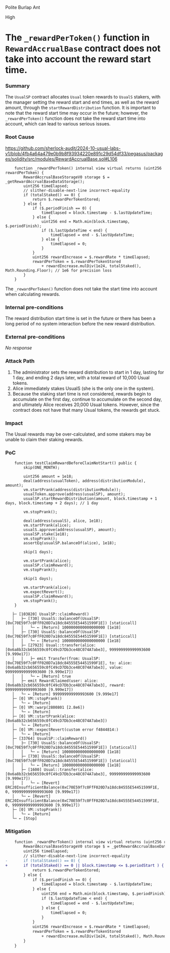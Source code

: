 Polite Burlap Ant

High

# The `_rewardPerToken()` function in `RewardAccrualBase` contract does not take into account the reward start time.

### Summary

The `UsualSP` contract allocates `Usual` token rewards to `UsualS` stakers, with the manager setting the reward start and end times, as well as the reward amount, through the `startRewardDistribution` function. It is important to note that the reward start time may occur in the future; however, the `_rewardPerToken()` function does not take the reward start time into account, which can lead to various serious issues.

### Root Cause

https://github.com/sherlock-audit/2024-10-usual-labs-v1/blob/4fb4a64a479e0b9b8f93934220e891c29d54df33/pegasus/packages/solidity/src/modules/RewardAccrualBase.sol#L106
```solidity
    function _rewardPerToken() internal view virtual returns (uint256 rewardPerToken) {
        RewardAccrualBaseStorageV0 storage $ = _getRewardAccrualBaseDataStorage();
        uint256 timeElapsed;
        // slither-disable-next-line incorrect-equality
        if (totalStaked() == 0) {
            return $.rewardPerTokenStored;
        } else {
            if ($.periodFinish == 0) {
                timeElapsed = block.timestamp - $.lastUpdateTime;
            } else {
                uint256 end = Math.min(block.timestamp, $.periodFinish);
                if ($.lastUpdateTime < end) {
                    timeElapsed = end - $.lastUpdateTime;
                } else {
                    timeElapsed = 0;
                }
            }
            uint256 rewardIncrease = $.rewardRate * timeElapsed;
            rewardPerToken = $.rewardPerTokenStored
                + rewardIncrease.mulDiv(1e24, totalStaked(), Math.Rounding.Floor); // 1e6 for precision loss
        }
    }
```
The `_rewardPerToken()` function does not take the start time into account when calculating rewards.

### Internal pre-conditions

The reward distribution start time is set in the future or there has been a long period of no system interaction before the new reward distribution.

### External pre-conditions

_No response_

### Attack Path

1. The administrator sets the reward distribution to start in 1 day, lasting for 1 day, and ending 2 days later, with a total reward of 10,000 Usual tokens.
2. Alice immediately stakes UsualS (she is the only one in the system).
3. Because the staking start time is not considered, rewards begin to accumulate on the first day, continue to accumulate on the second day, and ultimately Alice receives 20,000 Usual tokens. However, since the contract does not have that many Usual tokens, the rewards get stuck.

### Impact

The Usual rewards may be over-calculated, and some stakers may be unable to claim their staking rewards.

### PoC

```solidity
    function testClaimRewardBeforeClaimNotStart() public {
        skip(ONE_MONTH);

        uint256 amount = 1e18;
        deal(address(usualToken), address(distributionModule), amount);
        vm.startPrank(address(distributionModule));
        usualToken.approve(address(usualSP), amount);
        usualSP.startRewardDistribution(amount, block.timestamp + 1 days, block.timestamp + 2 days); // 1 day

        vm.stopPrank();

        deal(address(usualS), alice, 1e18);
        vm.startPrank(alice);
        usualS.approve(address(usualSP), amount);
        usualSP.stake(1e18);
        vm.stopPrank();
        assertEq(usualSP.balanceOf(alice), 1e18);

        skip(1 days);

        vm.startPrank(alice);
        usualSP.claimReward();
        vm.stopPrank();

        skip(1 days);

        vm.startPrank(alice);
        vm.expectRevert();
        usualSP.claimReward();
        vm.stopPrank();
    }
 ```
 ```console
    ├─ [103820] UsualSP::claimReward()
    │   ├─ [730] UsualS::balanceOf(UsualSP: [0xC70E59f7c0FfF020D7a18dc84555E54451599F1E]) [staticcall]
    │   │   └─ ← [Return] 1000000000000000000 [1e18]
    │   ├─ [730] UsualS::balanceOf(UsualSP: [0xC70E59f7c0FfF020D7a18dc84555E54451599F1E]) [staticcall]
    │   │   └─ ← [Return] 1000000000000000000 [1e18]
    │   ├─ [27923] Usual::transfer(alice: [0x6a8b32cb656559c0fC49cD7Db3ce48C074A7abe3], 999999999999993600 [9.999e17])
    │   │   ├─ emit Transfer(from: UsualSP: [0xC70E59f7c0FfF020D7a18dc84555E54451599F1E], to: alice: [0x6a8b32cb656559c0fC49cD7Db3ce48C074A7abe3], value: 999999999999993600 [9.999e17])
    │   │   └─ ← [Return] true
    │   ├─ emit RewardClaimed(user: alice: [0x6a8b32cb656559c0fC49cD7Db3ce48C074A7abe3], reward: 999999999999993600 [9.999e17])
    │   └─ ← [Return] 999999999999993600 [9.999e17]
    ├─ [0] VM::stopPrank()
    │   └─ ← [Return]
    ├─ [0] VM::warp(2800801 [2.8e6])
    │   └─ ← [Return]
    ├─ [0] VM::startPrank(alice: [0x6a8b32cb656559c0fC49cD7Db3ce48C074A7abe3])
    │   └─ ← [Return]
    ├─ [0] VM::expectRevert(custom error f4844814:)
    │   └─ ← [Return]
    ├─ [33764] UsualSP::claimReward()
    │   ├─ [730] UsualS::balanceOf(UsualSP: [0xC70E59f7c0FfF020D7a18dc84555E54451599F1E]) [staticcall]
    │   │   └─ ← [Return] 1000000000000000000 [1e18]
    │   ├─ [730] UsualS::balanceOf(UsualSP: [0xC70E59f7c0FfF020D7a18dc84555E54451599F1E]) [staticcall]
    │   │   └─ ← [Return] 1000000000000000000 [1e18]
    │   ├─ [1600] Usual::transfer(alice: [0x6a8b32cb656559c0fC49cD7Db3ce48C074A7abe3], 999999999999993600 [9.999e17])
    │   │   └─ ← [Revert] ERC20InsufficientBalance(0xC70E59f7c0FfF020D7a18dc84555E54451599F1E, 0, 999999999999993600 [9.999e17])
    │   └─ ← [Revert] ERC20InsufficientBalance(0xC70E59f7c0FfF020D7a18dc84555E54451599F1E, 0, 999999999999993600 [9.999e17])
    ├─ [0] VM::stopPrank()
    │   └─ ← [Return]
    └─ ← [Stop]
 ```

### Mitigation

```diff
    function _rewardPerToken() internal view virtual returns (uint256 rewardPerToken) {
        RewardAccrualBaseStorageV0 storage $ = _getRewardAccrualBaseDataStorage();
        uint256 timeElapsed;
        // slither-disable-next-line incorrect-equality
-       if (totalStaked() == 0) {
+       if (totalStaked() == 0 || block.timestamp <= $.periodStart ) {
            return $.rewardPerTokenStored;
        } else {
            if ($.periodFinish == 0) {
                timeElapsed = block.timestamp - $.lastUpdateTime;
            } else {
                uint256 end = Math.min(block.timestamp, $.periodFinish);
                if ($.lastUpdateTime < end) {
                    timeElapsed = end - $.lastUpdateTime;
                } else {
                    timeElapsed = 0;
                }
            }
            uint256 rewardIncrease = $.rewardRate * timeElapsed;
            rewardPerToken = $.rewardPerTokenStored
                + rewardIncrease.mulDiv(1e24, totalStaked(), Math.Rounding.Floor); // 1e6 for precision loss
        }
    }
```